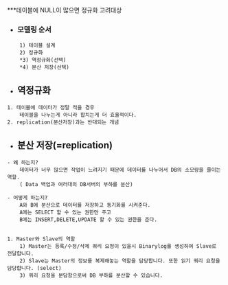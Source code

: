 \*\*\*테이블에 NULL이 많으면 정규화 고려대상

- ### 모델링 순서

```
    1) 테이블 설계
    2) 정규화
    *3) 역정규화(선택)
    *4) 분산 저장(선택)
```

- ## 역정규화

```
1. 테이블에 데이터가 정말 적을 경우
    테이블을 나누는게 아니라 합치는게 더 효율적이다.
2. replication(분산저장)과는 반대되는 개념
```

- ## 분산 저장(=replication)

```
- 왜 하는지?
    데이터가 너무 많으면 작업이 느려지기 때문에 데이터를 나누어서 DB의 소모량을 줄이는 역할.
    ( Data 백업과 여러대의 DB서버의 부하를 분산)

- 어떻게 하는지?
    A와 B에 분산으로 데이터를 저장하고 동기화를 시켜준다.
    A에는 SELECT 할 수 있는 권한만 주고
    B에는 INSERT,DELETE,UPDATE 할 수 있는 권한을 준다.


1. Master와 Slave의 역할
    1) Master는 등록/수정/삭제 쿼리 요청이 있을시 Binarylog를 생성하여 Slave로 전달합니다.
    2) Slave는 Master의 정보를 복제해놓는 역할을 담당합니다. 또한 읽기 쿼리 요청을 담당합니다. (select)
    3) 쿼리 요청을 분담함으로써 DB 부하를 분산할 수 있습니다.
```
